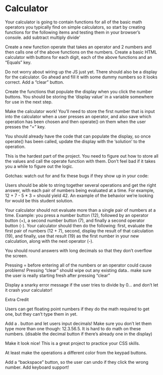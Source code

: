# Calculator
Your calculator is going to contain functions for all of the basic math operators you typically find on simple calculators, so start by creating functions for the following items and testing them in your browser’s console.
add
subtract
multiply
divide'


Create a new function operate that takes an operator and 2 numbers and then calls one of the above functions on the numbers.
Create a basic HTML calculator with buttons for each digit, each of the above functions and an “Equals” key.


Do not worry about wiring up the JS just yet.
There should also be a display for the calculator. Go ahead and fill it with some dummy numbers so it looks correct.
Add a “clear” button.


Create the functions that populate the display when you click the number buttons. You should be storing the ‘display value’ in a variable somewhere for use in the next step.


Make the calculator work! You’ll need to store the first number that is input into the calculator when a user presses an operator, and also save which operation has been chosen and then operate() on them when the user presses the “=” key.


You should already have the code that can populate the display, so once operate() has been called, update the display with the ‘solution’ to the operation.


This is the hardest part of the project. You need to figure out how to store all the values and call the operate function with them. Don’t feel bad if it takes you a while to figure out the logic.


Gotchas: watch out for and fix these bugs if they show up in your code:

Users should be able to string together several operations and get the right answer, with each pair of numbers being evaluated at a time. For example, 12 + 7 - 5 * 3 = should yield 42. An example of the behavior we’re looking for would be this student solution.


Your calculator should not evaluate more than a single pair of numbers at a time. Example: you press a number button (12), followed by an operator button (+), a second number button (7), and finally a second operator button (-). Your calculator should then do the following: first, evaluate the first pair of numbers (12 + 7), second, display the result of that calculation (19), and finally, use that result (19) as the first number in your new calculation, along with the next operator (-).

You should round answers with long decimals so that they don’t overflow the screen.

Pressing = before entering all of the numbers or an operator could cause problems!
Pressing “clear” should wipe out any existing data.. make sure the user is really starting fresh after pressing “clear”

Display a snarky error message if the user tries to divide by 0… and don’t let it crash your calculator!

Extra Credit

Users can get floating point numbers if they do the math required to get one, but they can’t type them in yet.

 Add a . button and let users input decimals! Make sure you don’t let them type more than one though: 12.3.56.5. It is hard to do math on these numbers.
  (disable the decimal button if there’s already one in the display)

Make it look nice! This is a great project to practice your CSS skills.

 At least make the operations a different color from the keypad buttons.

Add a “backspace” button, so the user can undo if they click the wrong number.
Add keyboard support!